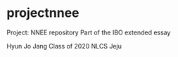# projectnnee
Project: NNEE repository
Part of the IBO extended essay

Hyun Jo Jang
Class of 2020
NLCS Jeju
